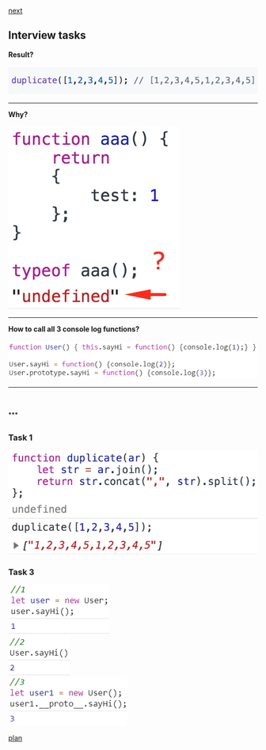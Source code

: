 <a href="02.md">next</a>

<h2>Interview tasks</h2>

<div>
<strong>Result?</strong>
<br/>
<br/>
<img src="./media/01-1.png">
</div>

<hr>

<div>
<strong>Why?</strong>
<br/>
<br/>
<img src="./media/01-2.png">
</div>

<hr>

<div>
<strong>How to call all 3 console log functions?</strong>
<br/>
<br/>
<img src="./media/01-3.png">
</div>

<hr>

<br/>
<br/>
<div class="footer">
<sup><strong>***</strong></sup>

<br/>
<h3>Task 1</h3>
<img src="./media/01-1-1.png">

<br/>
<h3>Task 3</h3>
<img src="./media/01-3-1.png">
<br/>
<img src="./media/01-3-2.png">
<br/>
<img src="./media/01-3-3.png">

</div>

<a href="00.md">plan</a>
